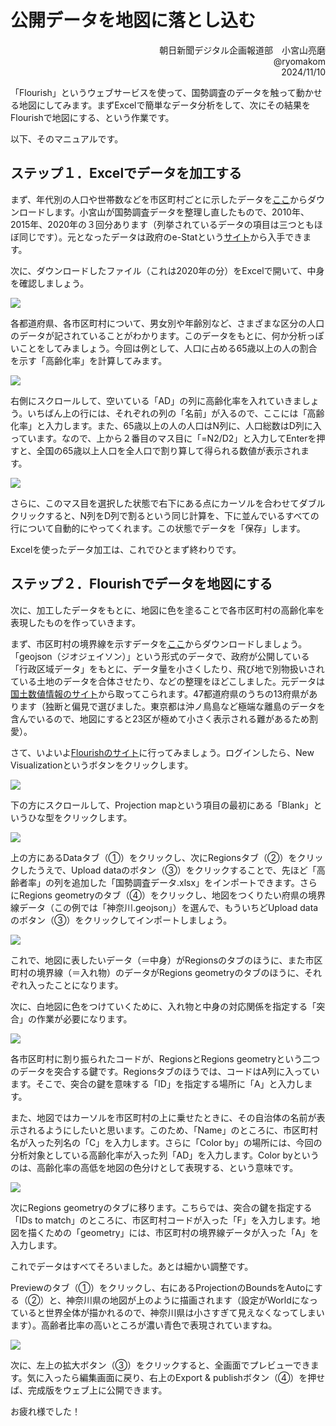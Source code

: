 # 公開データを地図に落とし込む

<div align="right">
朝日新聞デジタル企画報道部　小宮山亮磨  <br>
@ryomakom  <br>
2024/11/10  </div>

「Flourish」というウェブサービスを使って、国勢調査のデータを触って動かせる地図にしてみます。まずExcelで簡単なデータ分析をして、次にその結果をFlourishで地図にする、という作業です。

以下、そのマニュアルです。

## ステップ１．Excelでデータを加工する

まず、年代別の人口や世帯数などを市区町村ごとに示したデータを[ここ]()からダウンロードします。小宮山が国勢調査データを整理し直したもので、2010年、2015年、2020年の３回分あります（列挙されているデータの項目は三つともほぼ同じです）。元となったデータは政府のe-Statという[サイト](https://www.e-stat.go.jp/stat-search/files?page=1&layout=datalist&toukei=00200521&tstat=000001049104&cycle=0&tclass1=000001049105&tclass2val=0)から入手できます。

次に、ダウンロードしたファイル（これは2020年の分）をExcelで開いて、中身を確認しましょう。

![](img/img1.png)

各都道府県、各市区町村について、男女別や年齢別など、さまざまな区分の人口のデータが記されていることがわかります。このデータをもとに、何か分析っぽいことをしてみましょう。今回は例として、人口に占める65歳以上の人の割合を示す「高齢化率」を計算してみます。

![](img/img2.png)

右側にスクロールして、空いている「AD」の列に高齢化率を入れていきましょう。いちばん上の行には、それぞれの列の「名前」が入るので、ここには「高齢化率」と入力します。また、65歳以上の人の人口はN列に、人口総数はD列に入っています。なので、上から２番目のマス目に「=N2/D2」と入力してEnterを押すと、全国の65歳以上人口を全人口で割り算して得られる数値が表示されます。

![](img/img3.png)

さらに、このマス目を選択した状態で右下にある点にカーソルを合わせてダブルクリックすると、N列をD列で割るという同じ計算を、下に並んでいるすべての行について自動的にやってくれます。この状態でデータを「保存」します。

Excelを使ったデータ加工は、これでひとまず終わりです。

## ステップ２．Flourishでデータを地図にする

次に、加工したデータをもとに、地図に色を塗ることで各市区町村の高齢化率を表現したものを作っていきます。

まず、市区町村の境界線を示すデータを[ここ]()からダウンロードしましょう。「geojson（ジオジェイソン）」という形式のデータで、政府が公開している「行政区域データ」をもとに、データ量を小さくしたり、飛び地で別物扱いされている土地のデータを合体させたり、などの整理をほどこしました。元データは[国土数値情報のサイト](https://nlftp.mlit.go.jp/ksj/gml/datalist/KsjTmplt-N03-v3_1.html)から取ってこられます。47都道府県のうちの13府県があります（独断と偏見で選びました。東京都は沖ノ鳥島など極端な離島のデータを含んでいるので、地図にすると23区が極めて小さく表示される難があるため割愛）。

さて、いよいよ[Flourishのサイト](https://flourish.studio/)に行ってみましょう。ログインしたら、New Visualizationというボタンをクリックします。

![](img/img4.png)

下の方にスクロールして、Projection mapという項目の最初にある「Blank」というひな型をクリックします。

![](img/img5.png)

上の方にあるDataタブ（①）をクリックし、次にRegionsタブ（②）をクリックしたうえで、Upload dataのボタン（③）をクリックすることで、先ほど「高齢者率」の列を追加した「国勢調査データ.xlsx」をインポートできます。さらにRegions geometryのタブ（④）をクリックし、地図をつくりたい府県の境界線データ（この例では「神奈川.geojson」）を選んで、もういちどUpload dataのボタン（③）をクリックしてインポートしましょう。

![](img/img6.png)

これで、地図に表したいデータ（＝中身）がRegionsのタブのほうに、また市区町村の境界線（＝入れ物）のデータがRegions geometryのタブのほうに、それぞれ入ったことになります。

次に、白地図に色をつけていくために、入れ物と中身の対応関係を指定する「突合」の作業が必要になります。

![](img/img7.png)

各市区町村に割り振られたコードが、RegionsとRegions geometryという二つのデータを突合する鍵です。Regionsタブのほうでは、コードはA列に入っています。そこで、突合の鍵を意味する「ID」を指定する場所に「A」と入力します。

また、地図ではカーソルを市区町村の上に乗せたときに、その自治体の名前が表示されるようにしたいと思います。このため、「Name」のところに、市区町村名が入った列名の「C」を入力します。さらに「Color by」の場所には、今回の分析対象としている高齢化率が入った列「AD」を入力します。Color byというのは、高齢化率の高低を地図の色分けとして表現する、という意味です。

![](img/img8.png)

次にRegions geometryのタブに移ります。こちらでは、突合の鍵を指定する「IDs to match」のところに、市区町村コードが入った「F」を入力します。地図を描くための「geometry」には、市区町村の境界線データが入った「A」を入力します。

これでデータはすべてそろいました。あとは細かい調整です。

Previewのタブ（①）をクリックし、右にあるProjectionのBoundsをAutoにする（②）と、神奈川県の地図が上のように描画されます（設定がWorldになっていると世界全体が描かれるので、神奈川県は小さすぎて見えなくなってしまいます）。高齢者比率の高いところが濃い青色で表現されていますね。

![](img/img9.png)

次に、左上の拡大ボタン（③）をクリックすると、全画面でプレビューできます。気に入ったら編集画面に戻り、右上のExport & publishボタン（④）を押せば、完成版をウェブ上に公開できます。

お疲れ様でした！
